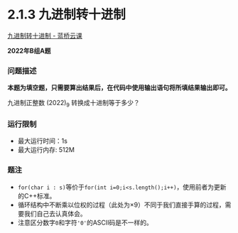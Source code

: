 # 2.1.3 九进制转十进制

[九进制转十进制 - 蓝桥云课](https://www.lanqiao.cn/problems/2095/learning/?page=1&first_category_id=1&sort=students_count&second_category_id=3&name=%E4%B9%9D%E8%BF%9B)

**2022年B组A题**

### 问题描述

**本题为填空题，只需要算出结果后，在代码中使用输出语句将所填结果输出即可。**

九进制正整数 ${(2022)_9}$ 转换成十进制等于多少？

### 运行限制

-   最大运行时间：1s
-   最大运行内存: 512M

### 题注
* `for(char i : s)`等价于`for(int i=0;i<s.length();i++)`，使用前者为更新的C++标准。
* 循环结构中不断乘以位权的过程（此处为×9）不同于我们直接手算的过程，需要我们自己去认真体会。
* 注意区分数字`0`和字符`'0'`的ASCII码是不一样的。